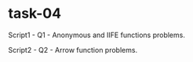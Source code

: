 # task-04

Script1 - Q1 - Anonymous and IIFE functions problems.

Script2 - Q2 - Arrow function problems.
